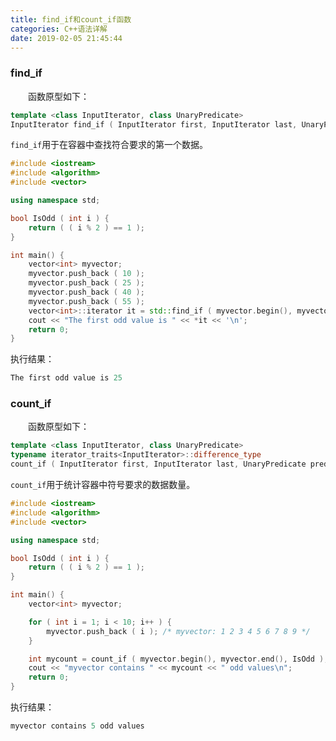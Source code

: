 ```yaml
---
title: find_if和count_if函数
categories: C++语法详解
date: 2019-02-05 21:45:44
---
```

### find_if

&emsp;&emsp;函数原型如下：<!--more-->

``` cpp
template <class InputIterator, class UnaryPredicate>
InputIterator find_if ( InputIterator first, InputIterator last, UnaryPredicate pred );
```

`find_if`用于在容器中查找符合要求的第一个数据。

``` cpp
#include <iostream>
#include <algorithm>
#include <vector>

using namespace std;

bool IsOdd ( int i ) {
    return ( ( i % 2 ) == 1 );
}

int main() {
    vector<int> myvector;
    myvector.push_back ( 10 );
    myvector.push_back ( 25 );
    myvector.push_back ( 40 );
    myvector.push_back ( 55 );
    vector<int>::iterator it = std::find_if ( myvector.begin(), myvector.end(), IsOdd );
    cout << "The first odd value is " << *it << '\n';
    return 0;
}
```

执行结果：

``` cpp
The first odd value is 25
```

### count_if

&emsp;&emsp;函数原型如下：

``` cpp
template <class InputIterator, class UnaryPredicate>
typename iterator_traits<InputIterator>::difference_type
count_if ( InputIterator first, InputIterator last, UnaryPredicate pred );
```

`count_if`用于统计容器中符号要求的数据数量。

``` cpp
#include <iostream>
#include <algorithm>
#include <vector>

using namespace std;

bool IsOdd ( int i ) {
    return ( ( i % 2 ) == 1 );
}

int main() {
    vector<int> myvector;

    for ( int i = 1; i < 10; i++ ) {
        myvector.push_back ( i ); /* myvector: 1 2 3 4 5 6 7 8 9 */
    }

    int mycount = count_if ( myvector.begin(), myvector.end(), IsOdd );
    cout << "myvector contains " << mycount << " odd values\n";
    return 0;
}
```

执行结果：

``` cpp
myvector contains 5 odd values
```